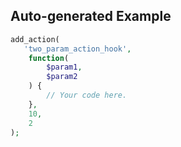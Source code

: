 ## Auto-generated Example

```php
add_action(
   'two_param_action_hook',
    function(
        $param1,
        $param2
    ) {
        // Your code here.
    },
    10,
    2
);
```

